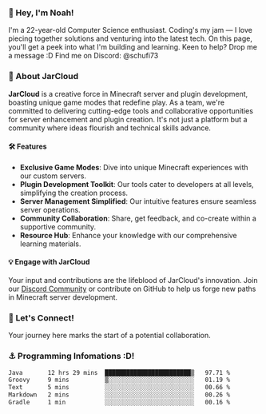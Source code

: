 ### 👋 Hey, I'm Noah!
I'm a 22-year-old Computer Science enthusiast. Coding's my jam — I love piecing together solutions and venturing into the latest tech. On this page, you'll get a peek into what I'm building and learning. Keen to help? Drop me a message :D 
Find me on Discord: @schufi73

### 🚀 About JarCloud
**JarCloud** is a creative force in Minecraft server and plugin development, boasting unique game modes that redefine play. As a team, we're committed to delivering cutting-edge tools and collaborative opportunities for server enhancement and plugin creation. It's not just a platform but a community where ideas flourish and technical skills advance.

#### 🛠 Features
- **Exclusive Game Modes**: Dive into unique Minecraft experiences with our custom servers.
- **Plugin Development Toolkit**: Our tools cater to developers at all levels, simplifying the creation process.
- **Server Management Simplified**: Our intuitive features ensure seamless server operations.
- **Community Collaboration**: Share, get feedback, and co-create within a supportive community.
- **Resource Hub**: Enhance your knowledge with our comprehensive learning materials.

#### 💡 Engage with JarCloud
Your input and contributions are the lifeblood of JarCloud's innovation. Join our [Discord Community](https://discord.gg/crVnjZGVpx) or contribute on GitHub to help us forge new paths in Minecraft server development.

### 🤝 Let's Connect!
Your journey here marks the start of a potential collaboration.

### ⚓ Programming Infomations :D!
<!--START_SECTION:waka-->

```txt
Java       12 hrs 29 mins  ████████████████████████▒   97.71 %
Groovy     9 mins          ▒░░░░░░░░░░░░░░░░░░░░░░░░   01.19 %
Text       5 mins          ░░░░░░░░░░░░░░░░░░░░░░░░░   00.66 %
Markdown   2 mins          ░░░░░░░░░░░░░░░░░░░░░░░░░   00.26 %
Gradle     1 min           ░░░░░░░░░░░░░░░░░░░░░░░░░   00.16 %
```

<!--END_SECTION:waka-->
